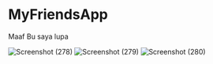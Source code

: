 # MyFriendsApp

Maaf Bu saya lupa

![Screenshot (278)](https://user-images.githubusercontent.com/112842173/235861027-41210d91-d64a-4f44-8722-af8b2ca69d9d.png)
![Screenshot (279)](https://user-images.githubusercontent.com/112842173/235861033-31d8273c-41ce-4ba8-b31b-cd8825468fb6.png)
![Screenshot (280)](https://user-images.githubusercontent.com/112842173/235861041-4379f1fa-720f-4752-a73f-96f3c1640f1d.png)
